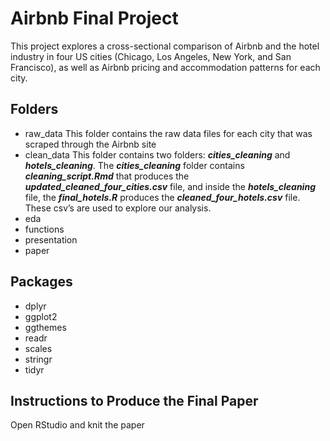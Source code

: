 # Airbnb Final Project
This project explores a cross-sectional comparison of Airbnb and the hotel industry in four US cities (Chicago, Los Angeles, New York, and San Francisco), as well as Airbnb pricing and accommodation patterns for each city. 


## Folders
* raw_data
This folder contains the raw data files for each city that was scraped through the Airbnb site
* clean_data
This folder contains two folders: ***cities_cleaning*** and ***hotels_cleaning***. The ***cities_cleaning*** folder contains ***cleaning_script.Rmd*** that produces the ***updated_cleaned_four_cities.csv*** file, and inside the ***hotels_cleaning*** file, the ***final_hotels.R*** produces the ***cleaned_four_hotels.csv*** file. These csv’s are used to explore our analysis.  
* eda
* functions
* presentation
* paper


## Packages
* dplyr
* ggplot2
* ggthemes
* readr
* scales
* stringr
* tidyr


## Instructions to Produce the Final Paper
Open RStudio and knit the paper
